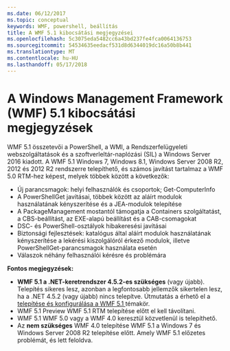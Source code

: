 ```yaml
---
ms.date: 06/12/2017
ms.topic: conceptual
keywords: WMF, powershell, beállítás
title: A WMF 5.1 kibocsátási megjegyzései
ms.openlocfilehash: 5c3075eda5482cc6a43bd237fe4fca0064136753
ms.sourcegitcommit: 54534635eedacf531d8d6344019dc16a50b8b441
ms.translationtype: MT
ms.contentlocale: hu-HU
ms.lasthandoff: 05/17/2018
---
```

# <a name="windows-management-framework-wmf-51-release-notes"></a>A Windows Management Framework (WMF) 5.1 kibocsátási megjegyzések #

WMF 5.1 összetevői a PowerShell, a WMI, a Rendszerfelügyeleti webszolgáltatások és a szoftverleltár-naplózási (SIL) a Windows Server 2016 kiadott.
A WMF 5.1 Windows 7, Windows 8.1, Windows Server 2008 R2, 2012 és 2012 R2 rendszerre telepíthető, és számos javítást tartalmaz a WMF 5.0 RTM-hez képest, melyek többek között a következők:

- Új parancsmagok: helyi felhasználók és csoportok; Get-ComputerInfo
- A PowerShellGet javításai, többek között az aláírt modulok használatának kényszerítése és a JEA-modulok telepítése
- A PackageManagement mostantól támogatja a Containers szolgáltatást, a CBS-beállítást, az EXE-alapú beállítást és a CAB-csomagokat
- DSC- és PowerShell-osztályok hibakeresési javításai
- Biztonsági fejlesztések: katalógus által aláírt modulok használatának kényszerítése a lekérési kiszolgálóról érkező modulok, illetve PowerShellGet-parancsmagok használata esetén
- Válaszok néhány felhasználói kérésre és problémára

**Fontos megjegyzések:**

- **WMF 5.1 a .NET-keretrendszer 4.5.2-es szükséges** (vagy újabb). Telepítés sikeres lesz, azonban a legfontosabb jellemzők sikertelen lesz, ha a .NET 4.5.2 (vagy újabb) nincs telepítve. Útmutatás a érhető el a [telepítése és konfigurálása a WMF 5.1 ](https://msdn.microsoft.com/powershell/wmf/5.1/install-configure) témakör.
- WMF 5.1 Preview WMF 5.1 RTM telepítése előtt el kell távolítani.
- WMF 5.1 WMF 5.0 vagy a WMF 4.0 keresztül közvetlenül is telepíthető.
- Az __nem szükséges__ WMF 4.0 telepítése WMF 5.1 a Windows 7 és Windows Server 2008 R2 telepítése előtt. Amely WMF 5.1 előzetes problémát, és lett feloldva.
